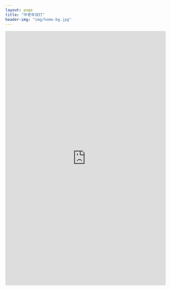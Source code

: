 ```yaml
---
layout: page
title: "中老年双打"
header-img: "img/home-bg.jpg"
---
```


<iframe src="http://actc.challonge.com/2017_double_s/module" width="100%" height="800" frameborder="0" scrolling="auto" allowtransparency="true"></iframe>
